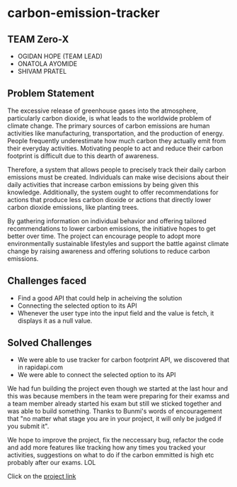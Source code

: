 # carbon-emission-tracker

## TEAM Zero-X 
* OGIDAN HOPE (TEAM LEAD)
* ONATOLA AYOMIDE
* SHIVAM PRATEL

## Problem Statement
The excessive release of greenhouse gases into the atmosphere, particularly carbon dioxide, is what leads to the worldwide problem of climate change. The primary sources of carbon emissions are human activities like manufacturing, transportation, and the production of energy. People frequently underestimate how much carbon they actually emit from their everyday activities. Motivating people to act and reduce their carbon footprint is difficult due to this dearth of awareness.

Therefore, a system that allows people to precisely track their daily carbon emissions must be created. Individuals can make wise decisions about their daily activities that increase carbon emissions by being given this knowledge. Additionally, the system ought to offer recommendations for actions that produce less carbon dioxide or actions that directly lower carbon dioxide emissions, like planting trees.

By gathering information on individual behavior and offering tailored recommendations to lower carbon emissions, the initiative hopes to get better over time. The project can encourage people to adopt more environmentally sustainable lifestyles and support the battle against climate change by raising awareness and offering solutions to reduce carbon emissions.

## Challenges faced
* Find a good API that could help in acheiving the solution
* Connecting the selected option to its API
* Whenever the user type into the input field and the value is fetch, it displays it as a null value.

## Solved Challenges 
* We were able to use tracker for carbon footprint API, we discovered that in rapidapi.com
* We were able to connect the selected option to its API

We had fun building the project even though we started at the last hour and this was because members in the team were preparing for their examss and a team member already started his exam but still we sticked together and was able to build something. Thanks to Bunmi's words of encouragement that "no matter what stage you are in your project, it will only be judged if you submit it". 

We hope to improve the project, fix the neccessary bug, refactor the code and add more features like tracking how any times you tracked your activities, suggestions on what to do if the carbon emmitted is high etc probably after our exams. LOL

Click on the [project link](github.com/blaycoder/carbon-emission-tracker)
